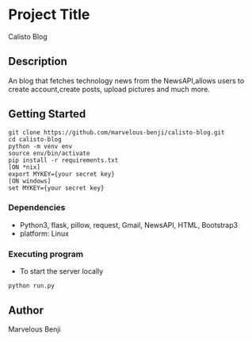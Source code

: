 # Project Title

Calisto Blog

## Description

An blog that fetches technology news from the NewsAPI,allows users to create account,create posts, upload pictures and much more.

## Getting Started
```
git clone https://github.com/marvelous-benji/calisto-blog.git  
cd calisto-blog
python -m venv env  
source env/bin/activate
pip install -r requirements.txt
[ON *nix]
export MYKEY={your secret key}
[ON windows]  
set MYKEY={your secret key}
```

### Dependencies

* Python3, flask, pillow, request, Gmail, NewsAPI, HTML, Bootstrap3
* platform: Linux


### Executing program

* To start the server locally
```
python run.py
```

## Author

Marvelous Benji